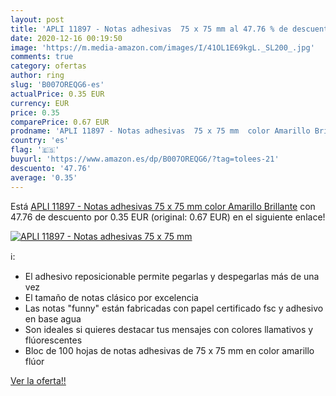 ```yaml
---
layout: post
title: 'APLI 11897 - Notas adhesivas  75 x 75 mm al 47.76 % de descuento'
date: 2020-12-16 00:19:50
image: 'https://m.media-amazon.com/images/I/41OL1E69kgL._SL200_.jpg'
comments: true
category: ofertas
author: ring
slug: 'B007OREQG6-es'
actualPrice: 0.35 EUR
currency: EUR
price: 0.35
comparePrice: 0.67 EUR
prodname: 'APLI 11897 - Notas adhesivas  75 x 75 mm  color Amarillo Brillante'
country: 'es'
flag: '🇪🇸'
buyurl: 'https://www.amazon.es/dp/B007OREQG6/?tag=tolees-21'
descuento: '47.76'
average: '0.35'
---
```


Está [APLI 11897 - Notas adhesivas  75 x 75 mm  color Amarillo Brillante](https://www.amazon.es/dp/B007OREQG6/?tag=tolees-21) con 47.76 de descuento por 0.35 EUR (original: 0.67 EUR) en el siguiente enlace!

[![APLI 11897 - Notas adhesivas  75 x 75 mm](https://m.media-amazon.com/images/I/41OL1E69kgL._SL200_.jpg)](https://www.amazon.es/dp/B007OREQG6/?tag=tolees-21)

ℹ️:

- El adhesivo reposicionable permite pegarlas y despegarlas más de una vez
- El tamaño de notas clásico por excelencia
- Las notas "funny" están fabricadas con papel certificado fsc y adhesivo en base agua
- Son ideales si quieres destacar tus mensajes con colores llamativos y flúorescentes
- Bloc de 100 hojas de notas adhesivas de 75 x 75 mm en color amarillo flúor

[Ver la oferta!!](https://www.amazon.es/dp/B007OREQG6/?tag=tolees-21)
